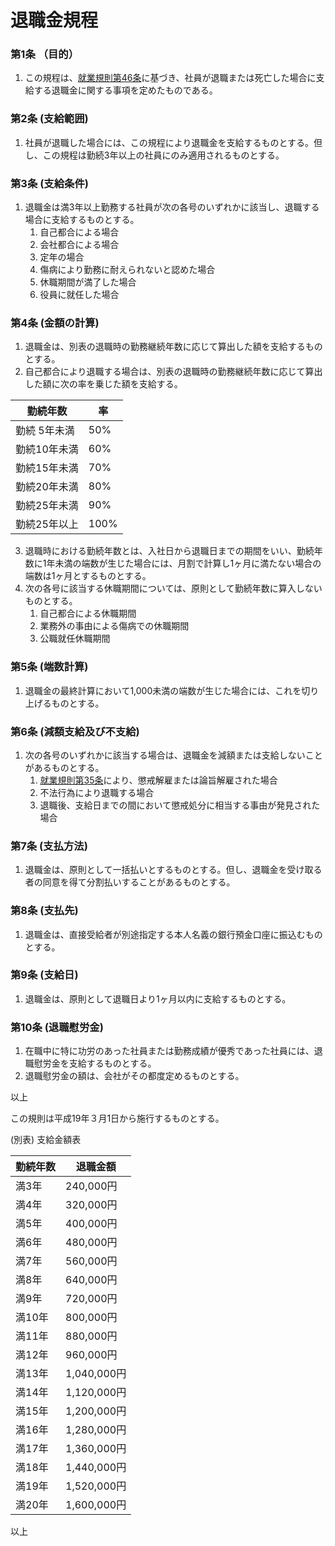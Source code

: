 # 退職金規程

### 第1条 （目的）
1. この規程は、[就業規則第46条](就業規則.md#第46条-退職金)に基づき、社員が退職または死亡した場合に支給する退職金に関する事項を定めたものである。

### 第2条 (支給範囲)
1. 社員が退職した場合には、この規程により退職金を支給するものとする。但し、この規程は勤続3年以上の社員にのみ適用されるものとする。

### 第3条 (支給条件)
1. 退職金は満3年以上勤務する社員が次の各号のいずれかに該当し、退職する場合に支給するものとする。
    1. 自己都合による場合
    1. 会社都合による場合
    1. 定年の場合
    1. 傷病により勤務に耐えられないと認めた場合
    1. 休職期間が満了した場合
    1. 役員に就任した場合

### 第4条 (金額の計算)
1. 退職金は、別表の退職時の勤務継続年数に応じて算出した額を支給するものとする。
1. 自己都合により退職する場合は、別表の退職時の勤務継続年数に応じて算出した額に次の率を乗じた額を支給する。

| 勤続年数 | 率 |
----|----
| 勤続 5年未満 | 50% |
| 勤続10年未満 | 60% |
| 勤続15年未満 | 70% |
| 勤続20年未満 | 80% |
| 勤続25年未満 | 90% |
| 勤続25年以上 | 100% |

3. 退職時における勤続年数とは、入社日から退職日までの期間をいい、勤続年数に1年未満の端数が生じた場合には、月割で計算し1ヶ月に満たない場合の端数は1ヶ月とするものとする。
4. 次の各号に該当する休職期間については、原則として勤続年数に算入しないものとする。
    1. 自己都合による休職期間
    1. 業務外の事由による傷病での休職期間
    1. 公職就任休職期間

### 第5条 (端数計算)
1. 退職金の最終計算において1,000未満の端数が生じた場合には、これを切り上げるものとする。

### 第6条 (減額支給及び不支給)
1. 次の各号のいずれかに該当する場合は、退職金を減額または支給しないことがあるものとする。
    1. [就業規則第35条](就業規則.md#第35条-懲戒解雇)により、懲戒解雇または論旨解雇された場合
    1. 不法行為により退職する場合
    1. 退職後、支給日までの間において懲戒処分に相当する事由が発見された場合

### 第7条 (支払方法)
1. 退職金は、原則として一括払いとするものとする。但し、退職金を受け取る者の同意を得て分割払いすることがあるものとする。

### 第8条 (支払先)
1. 退職金は、直接受給者が別途指定する本人名義の銀行預金口座に振込むものとする。

### 第9条 (支給日)
1. 退職金は、原則として退職日より1ヶ月以内に支給するものとする。

### 第10条 (退職慰労金)
1. 在職中に特に功労のあった社員または勤務成績が優秀であった社員には、退職慰労金を支給するものとする。
1. 退職慰労金の額は、会社がその都度定めるものとする。


以上

この規則は平成19年３月1日から施行するものとする。


(別表) 支給金額表

| 勤続年数 | 退職金額 |
----|----
| 満3年 | 240,000円 |
| 満4年 | 320,000円 |
| 満5年 | 400,000円 |
| 満6年 | 480,000円 |
| 満7年 | 560,000円 |
| 満8年 | 640,000円 |
| 満9年 | 720,000円 |
| 満10年 | 800,000円 |
| 満11年 | 880,000円 |
| 満12年 | 960,000円 |
| 満13年 | 1,040,000円 |
| 満14年 | 1,120,000円 |
| 満15年 | 1,200,000円 |
| 満16年 | 1,280,000円 |
| 満17年 | 1,360,000円 |
| 満18年 | 1,440,000円 |
| 満19年 | 1,520,000円 |
| 満20年 | 1,600,000円 |

以上
